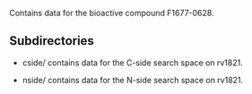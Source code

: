 Contains data for the bioactive compound F1677-0628.

## Subdirectories

- cside/ contains data for the C-side search space on rv1821.

- nside/ contains data for the N-side search space on rv1821.

